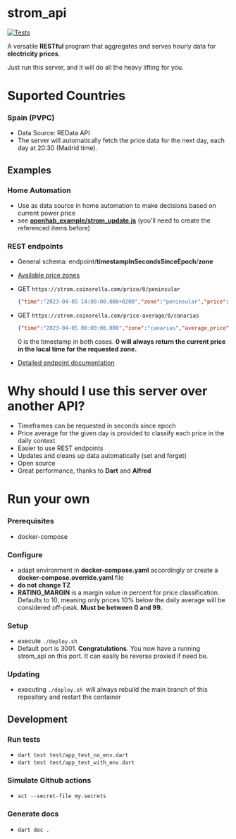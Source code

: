 # strom_api
[![Tests](https://github.com/willyfromtheblock/strom_api/actions/workflows/test.yaml/badge.svg)](https://github.com/willyfromtheblock/strom_api/actions/workflows/test.yaml)

A versatile **RESTful** program that aggregates and serves hourly data for **electricity prices**.

Just run this server, and it will do all the heavy lifting for you. 

# Suported Countries
### Spain (PVPC) 
- Data Source: REData API
- The server will automatically fetch the price data for the next day, each day at 20:30 (Madrid time).

## Examples
### Home Automation
- Use as data source in home automation to make decisions based on current power price
- see [**openhab_example/strom_update.js**](/openhab_example/strom_update.js "**openhab_example/strom_update.js**") (you'll need to create the referenced items before)

### REST endpoints
- General schema: endpoint/**timestampInSecondsSinceEpoch**/**zone**
- [Available price zones](https://strom-docs.coinerella.com/price_zones/PriceZone "Available price zones")
- GET `https://strom.coinerella.com/price/0/peninsular`
	```json
	{"time":"2023-04-05 14:00:00.000+0200","zone":"peninsular","price":0.11416,"price_rating_percent":64.18,"price_rating":"off_peak"}
	```
	
- GET `https://strom.coinerella.com/price-average/0/canarias`

	```json
	{"time":"2023-04-05 00:00:00.000","zone":"canarias","average_price":0.17787}
	```

	0 is the timestamp in both cases. **0 will always return the current price in the local time for the requested zone.**
- [Detailed endpoint documentation](https://strom-docs.coinerella.com/rest_server/RESTServer/serve "Detailed endpoint documentation") 


# Why should I use this server over another API?
- Timeframes can be requested in seconds since epoch
- Price average for the given day is provided to classify each price in the daily context
- Easier to use REST endpoints
- Updates and cleans up data automatically (set and forget)
- Open source
- Great performance, thanks to **Dart** and **Alfred**

# Run your own
### Prerequisites
- docker-compose

### Configure
- adapt environment in **docker-compose.yaml** accordingly or create a **docker-compose.override.yaml** file
- **do not change TZ**
- **RATING_MARGIN** is a margin value in percent for price classification. Defaults to 10, meaning only prices 10% below the daily average will be considered off-peak. **Must be between 0 and 99.**

### Setup
- execute `./deploy.sh`
- Default port is 3001. **Congratulations**. You now have a running strom_api on this port. 
It can easily be reverse proxied if need be.

### Updating
- executing `./deploy.sh `will always rebuild the main branch of this repository and restart the container

## Development
### Run tests
- `dart test test/app_test_no_env.dart`
- `dart test test/app_test_with_env.dart`

### Simulate Github actions
- `act --secret-file my.secrets`

### Generate docs
- `dart doc .`